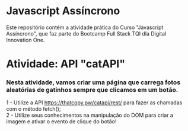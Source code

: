 # Javascript Assíncrono
 Este repositório contém a atividade prática do Curso "Javascript Assíncrono", que faz parte do Bootcamp Full Stack TQI dla Digital Innovation One.

# Atividade: API "catAPI"
### Nesta atividade, vamos criar uma página que carrega fotos aleatórias de gatinhos sempre que clicamos em um botão.

  1 - Utilize a API https://thatcopy.pw/catapi/rest/ para fazer as chamadas com o método fetch();<br>
  2 - Utilize seus conhecimentos na manipulação do DOM para criar a imagem e ativar o evento de clique do botão!
